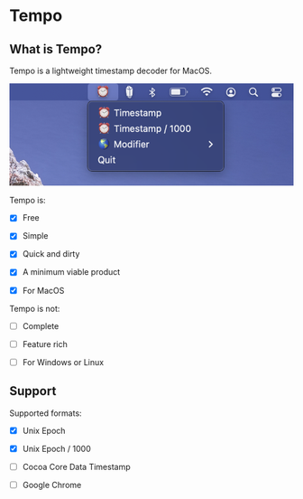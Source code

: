 Tempo
=====

What is Tempo?
--------------

Tempo is a lightweight timestamp decoder for MacOS.

![Screenshot](Screenshot.png)

Tempo is:

- [x] Free

- [x] Simple

- [x] Quick and dirty

- [x] A minimum viable product

- [x] For MacOS

Tempo is not:

- [ ] Complete

- [ ] Feature rich

- [ ] For Windows or Linux

Support
-------

Supported formats:

- [x] Unix Epoch

- [x] Unix Epoch / 1000

- [ ] Cocoa Core Data Timestamp

- [ ] Google Chrome

